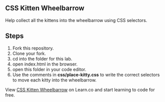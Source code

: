 

## CSS Kitten Wheelbarrow

Help collect all the kittens into the wheelbarrow using CSS selectors.

## Steps

1. Fork this repository.
2. Clone your fork.
3. cd into the folder for this lab.
4. open index.html in the browser.
5. open this folder in your code editor.
6. Use the comments in **css/place-kitty.css** to write the correct selectors to move each kitty into the wheelbarrow.

<p data-visibility='hidden'>View <a href='https://learn.co/lessons/css-kitten-wheelbarrow' title='CSS Kitten Wheelbarrow'>CSS Kitten Wheelbarrow</a> on Learn.co and start learning to code for free.</p>
